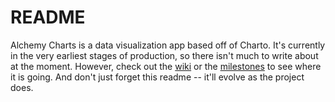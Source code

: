 # README

Alchemy Charts is a data visualization app based off of Charto. It's currently in the very earliest stages of production, so there isn't much to write about at the moment. However, check out the [wiki](https://github.com/ldtcooper/alchemy-chart/wiki) or the [milestones](https://github.com/ldtcooper/alchemy-chart/milestones) to see where it is going.
And don't just forget this readme -- it'll evolve as the project does.

